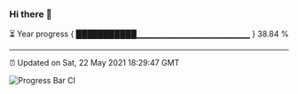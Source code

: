 ### Hi there 👋

⏳ Year progress { ███████████▁▁▁▁▁▁▁▁▁▁▁▁▁▁▁▁▁▁▁ } 38.84 %

---

⏰ Updated on Sat, 22 May 2021 18:29:47 GMT

![Progress Bar CI](https://github.com/liununu/liununu/workflows/Progress%20Bar%20CI/badge.svg)
